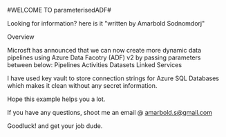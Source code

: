 #WELCOME TO parameterisedADF#

Looking for information? here is it "written by Amarbold Sodnomdorj"

Overview

Microsft has announced that we can now create more dynamic data pipelines using Azure Data Facotry (ADF) v2 by passing parameters between below:
  Pipelines
  Activities
  Datasets
  Linked Services

I have used key vault to store connection strings for Azure SQL Databases which makes it clean without any secret information. 

Hope this example helps you a lot.

If you have any questions, shoot me an email @ amarbold.s@gmail.com

Goodluck! and get your job dude.

